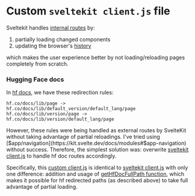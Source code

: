 # Custom `sveltekit client.js` file

Sveltekit handles [internal routes](https://kit.svelte.dev/docs/routing) by:

1. partially loading changed components
2. updating the browser's [history](https://developer.mozilla.org/en-US/docs/Web/API/History)

which makes the user experience better by not loading/reloading pages completely from scratch.

### Hugging Face docs

In [hf docs](https://huggingface.co/docs), we have these redirection rules:

```
hf.co/docs/lib/page -> hf.co/docs/lib/default_version/default_lang/page
hf.co/docs/lib/version/page -> hf.co/docs/lib/version/default_lang/page
```

However, these rules were being handled as external routes by SvelteKit without taking advantage of partial reloadings. I've tried using [$app/navigation](https://kit.svelte.dev/docs/modules#$app-navigation) without success. Therefore, the simplest solution was: overwrite [sveltekit client.js](https://github.com/sveltejs/kit/blob/master/packages/kit/src/runtime/client/client.js) to handle hf doc routes accordingly.

Specifically, this [custom client.js](https://github.com/huggingface/doc-builder/blob/ab03d33801595579591ac8cdc49514c4f59fe068/kit/svelteKitCustomClient/client.js) is identical to [sveltekit client.js](https://github.com/sveltejs/kit/blob/master/packages/kit/src/runtime/client/client.js) with only one difference: addition and usage of [getHfDocFullPath function](https://github.com/huggingface/doc-builder/blob/ab03d33801595579591ac8cdc49514c4f59fe068/kit/svelteKitCustomClient/client.js#L43), which makes it possible for hf redirected paths (as described above) to take full advantage of partial loading.
